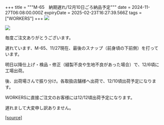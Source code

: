 +++
title = """M-65　納期遅れ/12月10日ごろ納品予定"""
date = 2024-11-27T06:08:00.000Z
expiryDate = 2025-02-23T16:27:39.566Z
tags = ["WORKERS"]
+++
[![](https://blogger.googleusercontent.com/img/b/R29vZ2xl/AVvXsEiZPfk12DFXzTBS6MAc8GJnitCOHDEzU2SoPASkxh6bpQrqUhCl2GjazFBQXeNTUtmu6UyAfAusZ6TA4ecozN8SOOu-nyxFtvrhRsV5uvlL7YVudURR6rkaxqUSvnFLp1hhU_5ppru_LpJVNwm9A8RUGCE_qJmkDgFfXayWgmhKI6ixjvRBwZ8bx0Icjbk/s320/i1-1.jpg)](https://blogger.googleusercontent.com/img/b/R29vZ2xl/AVvXsEiZPfk12DFXzTBS6MAc8GJnitCOHDEzU2SoPASkxh6bpQrqUhCl2GjazFBQXeNTUtmu6UyAfAusZ6TA4ecozN8SOOu-nyxFtvrhRsV5uvlL7YVudURR6rkaxqUSvnFLp1hhU_5ppru_LpJVNwm9A8RUGCE_qJmkDgFfXayWgmhKI6ixjvRBwZ8bx0Icjbk/s1050/i1-1.jpg)

  

[![](https://blogger.googleusercontent.com/img/b/R29vZ2xl/AVvXsEi9DRl7sPr1U_QdJN-2PdvndrxTuKIkCvzPwGKiv65SXam50f7WOmfCP1C_jUPO_eks-FHDuAPvcKXy0The_USruMQwKtxuFzDtXgf57zaTPlN4v0YsRLDB5gA8pCBNLtdnvlB5vVAKIUoRvt0FrBq4HfAf0edc9kmr0JM2fts6qpLg6vGqgKMDIZeG7T8/s320/i1-6.jpg)](https://blogger.googleusercontent.com/img/b/R29vZ2xl/AVvXsEi9DRl7sPr1U_QdJN-2PdvndrxTuKIkCvzPwGKiv65SXam50f7WOmfCP1C_jUPO_eks-FHDuAPvcKXy0The_USruMQwKtxuFzDtXgf57zaTPlN4v0YsRLDB5gA8pCBNLtdnvlB5vVAKIUoRvt0FrBq4HfAf0edc9kmr0JM2fts6qpLg6vGqgKMDIZeG7T8/s1050/i1-6.jpg)

毎度ご注文ありがとうございます。

遅れています、M-65、11/27現在、最後のスナップ（前身頃の下前側）を打っています。

  

明日以降仕上げ・検品・修正（縫製不良や生地不良があった場合）で、12/6頃に工場出荷。

後、出荷場さんで振り分け。各取扱店舗様へ出荷で、12/10頃出荷予定になります。

WORKERSに直接ご注文のお客様には12/12頃出荷予定になります。

遅れまして大変申し訳ありません。

[[source]](http://eworkers.blogspot.com/2024/11/m-651210.html)
